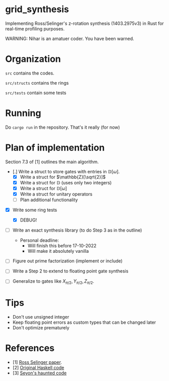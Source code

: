 # grid_synthesis


Implementing Ross/Selinger's z-rotation synthesis (1403.2975v3) in Rust for real-time profiling purposes. 



WARNING: Nihar is an amatuer coder. You have been warned.


# Organization 

`src` contains the codes.

`src/structs` contains the rings 

`src/tests` contain some tests

# Running

Do `cargo run` in the repository. That's it really (for now)


# Plan of implementation

Section 7.3 of [1] outlines the main algorithm.

- [.] Write a struct to store gates with entries in $\mathbb{D}[\omega]$.
	- [X] Write a struct for $\mathbb{Z}[\sqrt{2}]$
	- [X] Write a struct for $\mathbb{D}$ (uses only two integers)
	- [X] Write a struct for $\mathbb{D}[\omega]$
	- [X] Write a struct for unitary operators
	- [ ] Plan additional functionality
- [X] Write some ring tests
	- [X] DEBUG!
- [ ] Write an exact synthesis library (to do Step 3 as in the outline)
	- Personal deadline: 
		- Will finish this before 17-10-2022
		- Will make it absolutely vanilla
- [ ] Figure out prime factorization (implement or include)
- [ ] Write a Step 2 to extend to floating point gate synthesis
- [ ] Generalize to gates like $X_{\pi/2},Y_{\pi/2},Z_{\pi/2}$.


# Tips

- Don't use unsigned integer
- Keep floating point errors as custom types that can be changed later
- Don't optimize prematurely

# References

- [1] [Ross Selinger paper](https://arxiv.org/abs/1403.2975v3).
- [2] [Original Haskell code](https://hackage.haskell.org/package/newsynth)
- [3] [Seyon's haunted code](https://github.com/CQCL/QCompiler/blob/master/singleqb)
